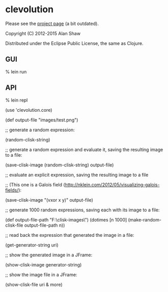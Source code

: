 # clevolution

<p>Please see the <a href="http://nodename.github.io/clevolution/">project page</a> (a bit outdated).</p>


Copyright (C) 2012-2015 Alan Shaw

Distributed under the Eclipse Public License, the same as Clojure.

## GUI

% lein run



## API

% lein repl

  (use 'clevolution.core)

  (def output-file "images/test.png")


  ;; generate a random expression:
  
  (random-clisk-string)

  ;; generate a random expression and evaluate it, saving the resulting image to a file:
  
  (save-clisk-image (random-clisk-string) output-file)

  ;; evaluate an explicit expression, saving the resulting image to a file
  
  ;; (This one is a Galois field (http://nklein.com/2012/05/visualizing-galois-fields/):
  
  (save-clisk-image "(vxor x y)" output-file)

  ;; generate 1000 random expressions, saving each with its image to a file:
  
  (def output-file-path "F:\\clisk-images\\")
  (dotimes [n 1000]
    (make-random-clisk-file output-file-path n))

  ;; read back the expression that generated the image in a file:
  
  (get-generator-string uri)
  
  ;; show the generated image in a JFrame:
  
  (show-clisk-image generator-string)
  
  ;; show the image file in a JFrame:
  
  (show-clisk-file uri & more) 
